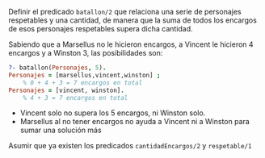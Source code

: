 Definir el predicado `batallon/2` que relaciona una serie de personajes respetables y una cantidad, de manera que la suma de todos los encargos de esos personajes respetables supera dicha cantidad.

Sabiendo que a Marsellus no le hicieron encargos, a Vincent le hicieron 4 encargos y a Winston 3, las posibilidades son:

``` prolog
?- batallon(Personajes, 5).
Personajes = [marsellus,vincent,winston] ; 
    % 0 + 4 + 3 = 7 encargos en total
Personajes = [vincent, winston].           
    % 4 + 3 = 7 encargos en total
``` 

* Vincent solo no supera los 5 encargos, ni Winston solo.
* Marsellus al no tener encargos no ayuda a Vincent ni a Winston para sumar una solución más

Asumir que ya existen los predicados `cantidadEncargos/2` y `respetable/1`